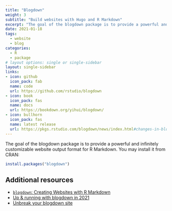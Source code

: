 ```yaml
---
title: "Blogdown"
weight: 3
subtitle: "Build websites with Hugo and R Markdown"
excerpt: "The goal of the blogdown package is to provide a powerful and infinitely customizable website output format for R Markdown."
date: 2021-01-18
tags:
  - website
  - blog
categories:
  - R
  - package
# layout options: single or single-sidebar
layout: single-sidebar
links:
- icon: github
  icon_pack: fab
  name: code
  url: https://github.com/rstudio/blogdown
- icon: book
  icon_pack: fas
  name: docs
  url: https://bookdown.org/yihui/blogdown/
- icon: bullhorn
  icon_pack: fas
  name: latest release
  url: https://pkgs.rstudio.com/blogdown/news/index.html#changes-in-blogdown-version-18
---
```


The goal of the blogdown package is to provide a powerful and infinitely customizable website output format for R Markdown. You may install it from CRAN:

```r
install.packages("blogdown")
```

## Additional resources

- [`blogdown`: Creating Websites with R Markdown](https://bookdown.org/yihui/blogdown/)
- [Up & running with blogdown in 2021](https://www.apreshill.com/blog/2020-12-new-year-new-blogdown/)
- [Unbreak your blogdown site](https://www.apreshill.com/blog/2020-12-27-blogdown-checks/) 
